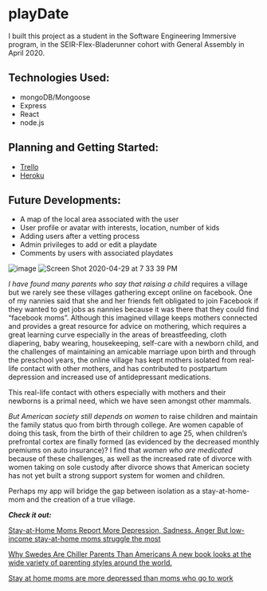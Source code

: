 playDate
========

I built this project as a student in the Software Engineering Immersive program, in the SEIR-Flex-Bladerunner cohort with General Assembly in April 2020. 

Technologies Used:
------------------

* mongoDB/Mongoose
* Express
* React
* node.js

Planning and Getting Started:
-----------------------------

* [Trello](https://trello.com/b/hpH7ncv7/playdate)
* [Heroku](https://playdate2020.herokuapp.com/)

Future Developments:
--------------------
* A map of the local area associated with the user
* User profile or avatar with interests, location, number of kids
* Adding users after a vetting process
* Admin privileges to add or edit a playdate
* Comments by users with associated playdates

![image](https://user-images.githubusercontent.com/51331068/80659685-44d3c480-8a4f-11ea-9115-9d281da78eac.png)
![Screen Shot 2020-04-29 at 7 33 39 PM](https://user-images.githubusercontent.com/51331068/80660121-726d3d80-8a50-11ea-9715-6a657b4e27cc.png)

*I have found many parents who say that raising a child* requires a village but we rarely see these villages gathering except online on facebook. One of my nannies said that she and her friends felt obligated to join Facebook if they wanted to get jobs as nannies because it was there that they could find “facebook moms”. Although this imagined village keeps mothers connected and provides a great resource for advice on mothering, which requires a great learning curve especially in the areas of breastfeeding, cloth diapering, baby wearing, housekeeping, self-care with a newborn child, and the challenges of maintaining an amicable marriage upon birth and through the preschool years, the online village has kept mothers isolated from real-life contact with other mothers, and has contributed to postpartum depression and increased use of antidepressant medications.


This real-life contact with others especially with mothers and their newborns is a primal need, which we have seen amongst other mammals.

*But American society still depends on women* to raise children and maintain the family status quo from birth through college. Are women capable of doing this task, from the birth of their children to age 25, when children’s prefrontal cortex are finally formed (as evidenced by the decreased monthly premiums on auto insurance)? I find that _women who are medicated_ because of these challenges, as well as the increased rate of divorce with women taking on sole custody after divorce shows that American society has not yet built a strong support system for women and children.

Perhaps my app will bridge the gap between isolation as a stay-at-home-mom and the creation of a true village.

_**Check it out:**_

[Stay-at-Home Moms Report More Depression, Sadness, Anger But low-income stay-at-home moms struggle the most](https://news.gallup.com/poll/154685/stay-home-moms-report-depression-sadness-anger.aspx)

[Why Swedes Are Chiller Parents Than Americans A new book looks at the wide variety of parenting styles around the world.](https://www.theatlantic.com/family/archive/2019/02/american-parents-scandinavian-different/582103/)

[Stay at home moms are more depressed than moms who go to work](https://www.huffpost.com/entry/depression-stay-at-home-moms_n_1527302)


